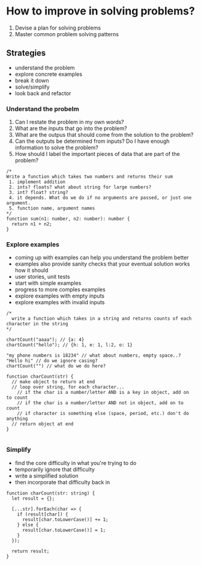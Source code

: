 # How to improve in solving problems?

1. Devise a plan for solving problems
2. Master common problem solving patterns

## Strategies

- understand the problem
- explore concrete examples
- break it down
- solve/simplify
- look back and refactor

### Understand the probelm

1. Can I restate the problem in my own words?
2. What are the inputs that go into the problem?
3. What are the outpus that should come from the solution to the problem?
4. Can the outputs be determined from inputs? Do I have enough information to solve the problem?
5. How should I label the important pieces of data that are part of the problem?

```TS
/*
Write a function which takes two numbers and returns their sum
 1. implement addition
 2. ints? floats? what about string for large numbers?
 3. int? float? string?
 4. it depends. What do we do if no arguments are passed, or just one argument.
 5. function name, argument names
*/
function sum(n1: number, n2: number): number {
  return n1 + n2;
}
```

### Explore examples

- coming up with examples can help you understand the problem better
- examples also provide sanity checks that your eventual solution works how it should
- user stories, unit tests
- start with simple examples
- progress to more comples examples
- explore examples with empty inputs
- explore examples with invalid inputs

```TS
/*
  write a function which takes in a string and returns counts of each character in the string
*/

chartCount("aaaa"); // {a: 4}
chartCount("hello"); // {h: 1, e: 1, l:2, o: 1}

"my phone numbers is 18234" // what about numbers, empty space..?
"Hello hi" // do we ignore casing?
chartCount("") // what do we do here?

function charCount(str) {
  // make object to return at end
  // loop over string, for each character...
    // if the char is a number/letter AND is a key in object, add on to count
    // if the char is a number/letter AND not in object, add on to count
    // if character is something else (space, period, etc.) don't do anything
  // return object at end
}


```

### Simplify

- find the core difficulty in what you're trying to do
- temporarily ignore that difficulty
- write a simplified solution
- then incorporate that difficulty back in

```TS
function charCount(str: string) {
  let result = {};

  [...str].forEach(char => {
    if (result[char]) {
      result[char.toLowerCase()] += 1;
    } else {
      result[char.toLowerCase()] = 1;
    }
  });

  return result;
}
```
